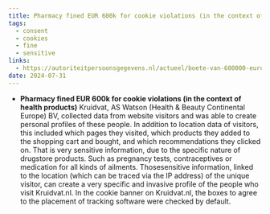 ```yaml
---
title: Pharmacy fined EUR 600k for cookie violations (in the context of health products)
tags:
  - consent
  - cookies
  - fine
  - sensitive
links:
  - https://autoriteitpersoonsgegevens.nl/actueel/boete-van-600000-euro-voor-tracking-cookies-op-kruidvatnl
date: 2024-07-31
---
```

- **Pharmacy fined EUR 600k for cookie violations (in the context of health products)** Kruidvat, AS Watson (Health & Beauty Continental Europe) BV, collected data from website visitors and was able to create personal profiles of these people. In addition to location data of visitors, this included which pages they visited, which products they added to the shopping cart and bought, and which recommendations they clicked on. That is very sensitive information, due to the specific nature of drugstore products. Such as pregnancy tests, contraceptives or medication for all kinds of ailments. Thosesensitive information, linked to the location (which can be traced via the IP address) of the unique visitor, can create a very specific and invasive profile of the people who visit Kruidvat.nl. In the cookie banner on Kruidvat.nl, the boxes to agree to the placement of tracking software were checked by default.

